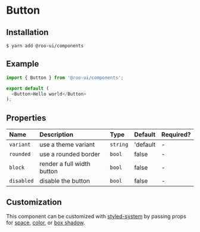 # Button

<!-- STORY -->

## Installation

```shell
$ yarn add @roo-ui/components
```

## Example

```js
import { Button } from '@roo-ui/components';

export default (
  <Button>Hello world</Button>
);
```

## Properties

| Name       | Description                | Type     | Default  | Required? |
|:-----------|:---------------------------|:-------  |:-------- |:----------|
| `variant`  | use a theme variant        | `string` | 'default | -         |
| `rounded`  | use a rounded border       | `bool`   | false    | -         |
| `block`    | render a full width button | `bool`   | false    | -         |
| `disabled` | disable the button         | `bool`   | false    | -         |

## Customization

This component can be customized with [styled-system](https://jxnblk.com/styled-system) by passing props for [space](https://jxnblk.com/styled-system#space-theming), [color](http://jxnblk.com/styled-system/table#core), or [box shadow](http://jxnblk.com/styled-system/table#misc).
